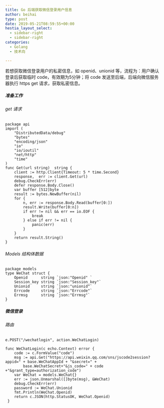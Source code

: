 ```yaml
---
title: Go 后端获取微信登录用户信息
author: beihai
type: post
date: 2019-05-21T08:59:55+00:00
hestia_layout_select:
  - sidebar-right
  - sidebar-right
categories:
  - Golang
  - 技术向

---
```

若想获取微信登录用户的私密信息，如 openid、unionid 等，流程为：用户确认登录后获取临时 code，有效期为5分钟；将 code 发送至后端，后端向微信服务器执行 https get 请求，获取私密信息。

##### 准备工作

###### get 请求

<pre class="pure-highlightjs"><code class="null">package api
import (
    "DistributedData/debug"
    "bytes"
    "encoding/json"
    "io"
    "io/ioutil"
    "net/http"
    "time"
)
func Get(url string)  string {
    client := http.Client{Timeout: 5 * time.Second}
    response,  err := client.Get(url)
    debug.CheckErr(err)
    defer response.Body.Close()
    var buffer [512]byte
    result := bytes.NewBuffer(nil)
    for {
        n, err := response.Body.Read(buffer[0:])
        result.Write(buffer[0:n])
        if err != nil && err == io.EOF {
            break
        } else if err != nil {
            panic(err)
        }
    }
    return result.String()
}</code></pre>

###### Models 结构体数据

<pre class="pure-highlightjs"><code class="null">package models
type WeChat struct {
    Openid      string `json:"Openid" `
    Session_key string `json:"Session_key"`
    Unionid     string `json:"unionid"`
    Errcode     string `json:"Errcode"`
    Errmsg      string `json:"Errmsg"`
}</code></pre>

##### 微信登录

###### 路由

<pre class="pure-highlightjs"><code class="null">e.POST("/wechatlogin", action.WeChatLogin)</code></pre>

<pre class="pure-highlightjs"><code class="null">func WeChatLogin(c echo.Context) error {
    code := c.FormValue("code")
    msg := api.Get("https://api.weixin.qq.com/sns/jscode2session?appid=" + base.WeChatAppId + "&secret=" +
        base.WeChatSecret+"&js_code=" + code +"&grant_type=authorization_code")
    var WeChat = models.WeChat{}
    err := json.Unmarshal([]byte(msg), &WeChat)
    debug.CheckErr(err)
    password := WeChat.Unionid
    fmt.Println(WeChat.Openid)
    return c.JSON(http.StatusOK, WeChat.Openid)
 }</code></pre>